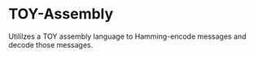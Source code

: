 # TOY-Assembly
Utililzes a TOY assembly language to Hamming-encode messages and decode those messages.
